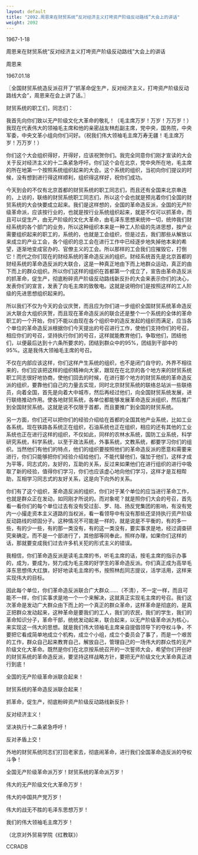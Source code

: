 ```yaml
---
layout: default
title: "2092.周恩来在财贸系统“反对经济主义打垮资产阶级反动路线”大会上的讲话"
weight: 2092
---
```


1967-1-18

周恩来在财贸系统“反对经济主义打垮资产阶级反动路线”大会上的讲话

周恩来

1967.01.18

〖全国财贸系统造反派召开了“抓革命促生产，反对经济主义，打垮资产阶级反动路线大会”，周恩来在会上讲了话。〗

财贸系统的职工们，同志们：

我首先向你们致以无产阶级文化大革命的敬礼！（毛主席万岁！万岁！万万岁！）我现在代表伟大的领袖毛主席和他的亲密战友林彪副主席，党中央，国务院，中央军委，中央文革小组向你们问好。（祝我们伟大领袖毛主席万寿无疆！毛主席万岁！万万岁！）

你们这个大会组织得好，开得好，应该祝贺你们。我完全同意你们刚才宣读的大会关于反对经济主义的十二条紧急呼吁。你们这个会在北京，党中央所在地，毛主席的所在地第一个按照系统组织起来的大会。这个系统的组织，当初向你们提议的时候，没有想到进行得这样顺利，组织得这样好，祝你们成功。

今天到会的不仅有北京首都的财贸系统的职工同志们，而且还有全国来北京串连的，上访的，联络的财贸系统职工同志们，所以这个会也就是预兆着你们全国的财贸系统的大会快要成立起来。我们是这样想的，全国的革命造反派，全国的无产阶级革命派，应该按行业的，也就是按行业系统组织起来，就是不仅可以抓革命，而且可以促生产，由无产阶级的文化大革命，由毛泽东思想来统帅一切，统帅我们财经系统的各个部门的业务，所以这种组织本来是一种工人阶级的先进思想，按产业需要组织起来的职工的，系统的，也就是工会组织，但是过去，我们那些从解放以来成立的产业工会，各个组织的总工会在进行工作中已经逐步地失掉他本来的希望，逐渐地变成官办的、官僚主义的工会。所以那样的工会我们应摧毁它，打倒它！而代之你们现在的财经系统的革命造反派的组织。财经系统首先是北京首都的财经系统的革命造反派的大联合，这是一种真正地由下而上地群众运动，真正的由下而上的群众组织。所以你们这样的组织在首都第一个成立了，宣告由革命造反派的抓革命，促生产，彻底粉碎资产阶级反动路线新反扑的大会来表示你们的决心，发表你们的宣言，发表了向毛主席的致敬电。这就是说明你们是按照这样的工人阶级的先进思想组织起来的。

所以我们不仅为今天的会议庆贺，而且应为你们进一步组织全国财贸系统革命造反派大联合大组织庆贺，而且现在革命造反派的联合还是整个一个系统的全体的革命职工的一个开始，你们不能以由现在各个组织中的造反发起的组织而满足，应当各个单位的革命造反派根据你们今天提出的号召进行工作，使他们支持你们的号召，相应你们的号召，坚持执行你们的号召，这样就能教育他们，争取他们，团结他们，以便最后达到十六条所要求的，团结到群众中的95%，团结到干部中的95%。这是我伟大领袖毛主席的号召。

不仅在内部应该这样，你们这样产生系统的组织，也不是闭门自守的，外界不相往来的，你们应该把这样的组织精神向大家，跟现在在北京的各个地方来的财贸系统职工同志很好地协商，使他们回去的时候，在进行那个地方的财贸系统的革命造反派的组织，要靠他们自己的力量去实现，同时北京财贸系统的联络总站派一些联络员，向着全国，首先是向着大中城市，然后再经过他们，向全国财贸系统发展，进行联络推动作用。使各地财贸系统，各单位都能够发展革命造反派组织，然后推广到全国财贸系统。这就是说不仅限于首都，而且要推广到全国的财贸系统。

另一方面，你们还可以把你们的经验介绍给在首都的全国其他产业系统，比如工业各系统。现在铁路各系统正在组织，石油系统也正在组织，相应的还有其他的工业系统也正在进行这样的组织，不仅如此，同样的农林水系统，国防工业系统，科学研究系统，科学系统，以至于政法系统，外事系统，文教系统，都要学习你们的组织。当然他们有他们的特点，他们的组织要按照他们的革命造反派的愿意和需要来进行，你们只能够把你们经验介绍给他们，不能代替他们，强加于他们，这样才成为平等，同志式的，友好的，互助的关系，反过来如果他们在进行组织的进行中吸取了新的经验，值得你们学习，你们也应该虚心地向他们学习，这样才是互相帮助，互相学习同志式的友好关系，这是向下向外的关系。

你们有了这个组织，革命造反派的组织，你们对于某个单位的应当进行革命工作，也就是群众正在发动，如同刚才所说的。而对象呢？就是照你们大会的号召，首先看一看你们的每个单位过去有没有受过彭、罗、陆、扬反党集团的影响，有没有党内一小撮走资本主义道路的当权派，看一看领导中有没有那些还坚持执行资产阶级反动路线的顽固分子。这种情况不可能是一样的，就是说是不平衡的，有的多一些，有的少一些，有的那一类没有，有的这一类没有，要实事求是地，经过调查研究来确定。而不是一个部进行了，其他部等同奉此，照样办理，如果你们这样的话，那就要变成我们过去许多机关犯的形式主义的错误。

我相信，你们革命造反派是读毛主席的书，听毛主席的话，按毛主席的指示办事的，成为，要成为，努力成为毛主席的好学生的革命造反派。你们真正成为高举毛泽东思想伟大红旗，好好地读毛主席的书，按照林彪同志提议，活学活用，这样来实现伟大的目标。

因此每个单位，你们革命造反派联合广大群众……（不清），不一定一样，而且可能不一样，你们实事求是地一个一个来解决，这就真正实现毛主席的号召。我们这次革命是发动广大群众由下而上的一个真正的群众革命，这样革命是彻底的，是真正把群众发动起来，这种革命是要我们的工人，我们的农民，我们的学生，我们的革命知识分子，革命干部，统统发动起来，联合起来，以无产阶级革命派为核心，来实现这一伟大的思想。就是我们伟大领袖毛主席亲自提倡领导下的夺权斗争，不要把它看成简单地成立个机构，成立个小组，成立个委员会了事了，而是一个艰苦的工作，群众自己起来教育自己，解放自己，管理自己的一场伟大的群众性的无产阶级文化大革命。既然是你们在北京按系统召开的一次誓师大会，希望你们开创好的财贸系统的革命造反派，要坚持这样战略方针，要把无产阶级文化大革命真正进行到底！

全国的无产阶级革命派联合起来！

财贸系统的革命造反派联合起来！

抓革命，促生产，彻底粉碎资产阶级反动路线新反扑！

反对经济主义！

坚决执行十二条紧急呼吁！

反对矛盾上交！

外地的财贸系统同志们打回老家去，彻底闹革命，进行我们全国革命造反派的夺权斗争！

全国无产阶级革命派万岁！财贸系统的革命派万岁！

伟大的无产阶级文化大革命万岁！

伟大的中国共产党万岁！

伟大的战无不胜的毛泽东思想万岁！

我们的伟大领袖毛主席万岁！

（北京对外贸易学院《红教联》）

CCRADB

